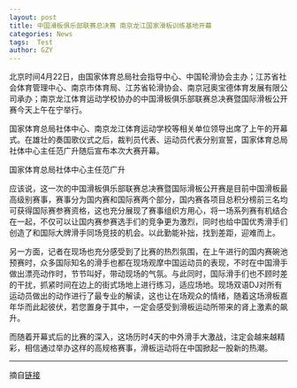 ```yaml
---
layout: post
title: 中国滑板俱乐部联赛总决赛 南京龙江国家滑板训练基地开幕
categories: News
tags:  Test
author: GZY
---
```


北京时间4月22日，由国家体育总局社会指导中心、中国轮滑协会主办；江苏省社会体育管理中心、南京市体育局、江苏省轮滑协会、南京冠奥宝德体育发展有限公司承办；南京龙江体育运动学校协办的中国滑板俱乐部联赛总决赛暨国际滑板公开赛今天上午在宁举行。

国家体育总局社体中心、南京龙江体育运动学校等相关单位领导出席了上午的开幕式。在雄壮的奏国歌仪式之后，裁判员代表、运动员代表分别宣誓，国家体育总局社体中心主任范广升随后宣布本次大赛开幕。

国家体育总局社体中心主任范广升

应该说，这一次的中国滑板俱乐部联赛总决赛暨国际滑板公开赛是目前中国滑板最高级别赛事，赛事分为国内赛和国际赛两个部分，国内赛各项目总积分榜前三名均可获得国际赛参赛资格，这也充分展现了赛事组织方用心，将一场系列赛有机结合在一起，不仅可以让国内赛参赛选手们的竞争更为激烈，同时也给中国优秀滑手们创造了和国际大牌滑手同场竞技的机会。以此勤能补拙，找到差距，迎难而上。

另一方面，记者在现场也充分感受到了比赛的热烈氛围，在上午进行的国内赛碗池预赛时，众多国际知名的滑手也都在现场观摩中国运动员的表现，不时在中国滑手做出漂亮动作时，节节叫好，带动现场的气氛。与此同时，国际滑手们也不顾时差的干扰，抓紧时间在边上的街式场地上进行练习，适应场地。现场双语DJ对所有运动员做出的动作进行了最专业的解读，这也让在场观众的情绪，随着这场滑板嘉年华而此起彼伏，若您置身于其中，一定会感受到滑板运动所带来的肾上激素的飙升。

而随着开幕式后的比赛的深入，这场历时4天的中外滑手大激战，注定会越来越精彩，相信通过举办这样的高规格赛事，滑板运动将在中国掀起一股新的热潮。

*****

摘自[链接](http://sports.qq.com/a/20180422/012405.htm)